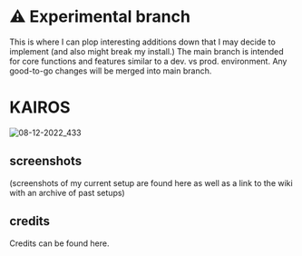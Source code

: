 # ⚠ Experimental branch
This is where I can plop interesting additions down that I may decide to implement (and also might break my install.) The main branch is intended for core functions and features similar to a dev. vs prod. environment. Any good-to-go changes will be merged into main branch.

#


# KAIROS

![08-12-2022_433](https://user-images.githubusercontent.com/68311122/184456634-ddedb08d-b18f-4a78-8b4e-ef08a423b48c.png)


## screenshots 
(screenshots of my current setup are found here as well as a link to the wiki with an archive of past setups)

## credits
Credits can be found here.
